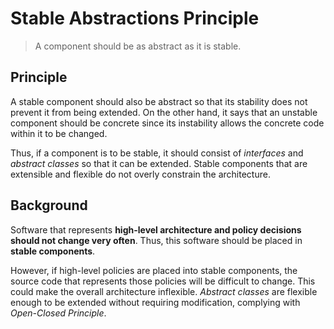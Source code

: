# Stable Abstractions Principle

> A component should be as abstract as it is stable.

## Principle

A stable component should also be abstract so that its stability does not prevent it from being extended. On the other hand, it says that an unstable component should be concrete since its instability allows the concrete code within it to be changed.

Thus, if a component is to be stable, it should consist of *interfaces* and *abstract classes* so that it can be extended. Stable components that are extensible and flexible do not overly constrain the architecture.

## Background

Software that represents **high-level architecture and policy decisions should not change very often**. Thus, this software should be placed in **stable components**.

However, if high-level policies are placed into stable components, the source code that represents those policies will be difficult to change. This could make the overall architecture inflexible. *Abstract classes* are flexible enough to be extended without requiring modification, complying with *Open-Closed Principle*.